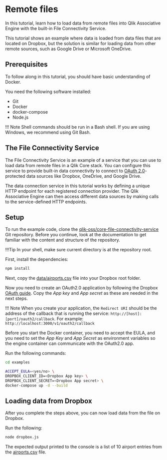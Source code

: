 # Remote files

In this tutorial, learn how to load data from remote files into Qlik Associative Engine with the built-in
File Connectivity Service.

This tutorial shows an example where data is loaded from data files that are located on Dropbox, but the solution is similar for loading data from other remote sources, such as Google Drive or Microsoft OneDrive.

## Prerequisites

To follow along in this tutorial, you should have basic understanding of Docker.

You need the following software installed:

* Git
* Docker
* docker-compose
* Node.js

!!! Note
    Shell commands should be run in a Bash shell.
    If you are using Windows, we recommend using Git Bash.

## The File Connectivity Service

The File Connectivity Service is an example of a service that you can use to load data from remote files in a Qlik Core stack. You can configure this service to provide built-in data connectivity to connect to
[OAuth 2.0](https://oauth.net/2/)-protected data sources like Dropbox, OneDrive, and Google Drive.

The data connection service in this tutorial works by defining a unique HTTP endpoint for each registered
connection provider. The Qlik Associative Engine can then access different data sources by making calls to the
service-defined HTTP endpoints.

## Setup

To run the example code, clone the
[qlik-oss/core-file-connectivity-service](https://github.com/qlik-oss/core-file-connectivity-service) Git repository.
Before you continue, look at the documentation to get familiar with the content and structure of
the repository.

!!!Tip
    In your shell, make sure current directory is at the repository root.

First, install the dependencies:

```sh
npm install
```

Next, copy the [data/airports.csv](https://github.com/qlik-oss/core-file-connectivity-service/blob/master/data/airports.csv)
file into your Dropbox root folder.

Now you need to create an OAuth2.0 application by following the Dropbox
[OAuth guide](https://www.dropbox.com/developers/reference/oauth-guide). Copy the _App key_ and _App secret_ as
these are needed in the next steps.

!!! Note
    When you create your application, the `Redirect URI` should be the address of the callback that is running the
    service: `http://[host]:[port]/oauth2/callback`. For example: `http://localhost:3000/v1/oauth2/callback`

Before you start the Docker container, you need to accept the EULA, and you need to set the _App Key_ and _App Secret_
as environment variables so the engine container can communicate with the OAuth2.0 app.

Run the following commands:

```sh
cd examples

ACCEPT_EULA=<yes/no> \
DROPBOX_CLIENT_ID=<Dropbox App key> \
DROPBOX_CLIENT_SECRET=<Dropbox App secret> \
docker-compose up -d --build
```

## Loading data from Dropbox

After you complete the steps above, you can now load data from the file on Dropbox.

Run the following:

```sh
node dropbox.js
```

The expected output printed to the console is a list of 10 airport entries from the
[airports.csv](https://github.com/qlik-oss/core-file-connectivity-service/blob/master/data/airports.csv) file.
